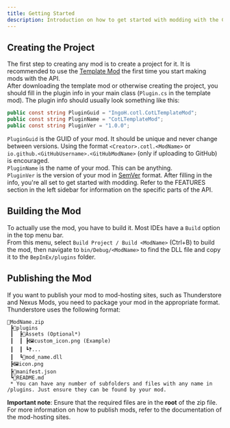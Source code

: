 ```yaml
---
title: Getting Started
description: Introduction on how to get started with modding with the Cult of the Lamb API
---
```


## Creating the Project

The first step to creating any mod is to create a project for it. It is recommended to use the [Template Mod](https://github.com/IngoHHacks/CotLTemplateMod) the first time you start making mods with the API.  
After downloading the template mod or otherwise creating the project, you should fill in the plugin info in your main class (`Plugin.cs` in the template mod). The plugin info should usually look something like this:

```csharp
public const string PluginGuid = "IngoH.cotl.CotLTemplateMod";
public const string PluginName = "CotLTemplateMod";
public const string PluginVer = "1.0.0";
```

`PluginGuid` is the GUID of your mod. It should be unique and never change between versions. Using the format `<Creator>.cotl.<ModName>` or `io.github.<GitHubUsername>.<GitHubModName>` (only if uploading to GitHub) is encouraged.  
`PluginName` is the name of your mod. This can be anything.  
`PluginVer` is the version of your mod in [SemVer](https://semver.org/) format.
After filling in the info, you're all set to get started with modding. Refer to the FEATURES section in the left sidebar for information on the specific parts of the API.

## Building the Mod

To actually use the mod, you have to build it. Most IDEs have a `Build` option in the top menu bar.  
From this menu, select `Build Project / Build <ModName>` (Ctrl+B) to build the mod, then navigate to `bin/Debug/<ModName>` to find the DLL file and copy it to the `BepInEx/plugins` folder.

## Publishing the Mod

If you want to publish your mod to mod-hosting sites, such as Thunderstore and Nexus Mods, you need to package your mod in the appropriate format.  
Thunderstore uses the following format:

```
📁ModName.zip
 ┣📂plugins
 ┃  ┣📂Assets (Optional*)
 ┃  ┃ ┣🖼️custom_icon.png (Example)
 ┃  ┃ ┗❓...
 ┃  ┗📜mod_name.dll
 ┣🖼️icon.png
 ┣📃manifest.json
 ┗📃README.md
 * You can have any number of subfolders and files with any name in /plugins. Just ensure they can be found by your mod.
```

**Important note**: Ensure that the required files are in the **root** of the zip file.  
For more information on how to publish mods, refer to the documentation of the mod-hosting sites.
